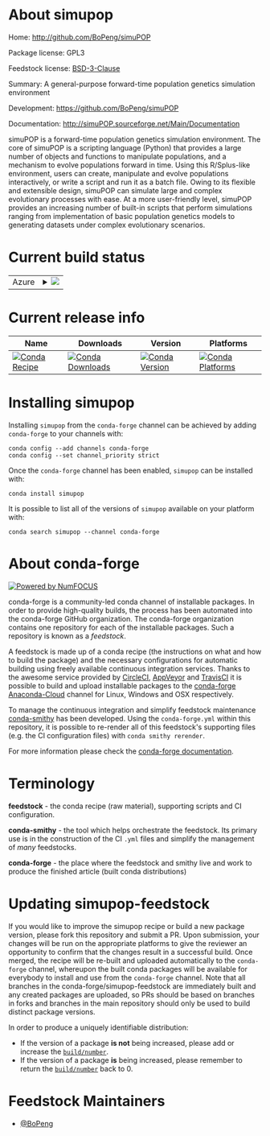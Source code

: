 About simupop
=============

Home: http://github.com/BoPeng/simuPOP

Package license: GPL3

Feedstock license: [BSD-3-Clause](https://github.com/conda-forge/simupop-feedstock/blob/master/LICENSE.txt)

Summary: A general-purpose forward-time population genetics simulation environment

Development: https://github.com/BoPeng/simuPOP

Documentation: http://simuPOP.sourceforge.net/Main/Documentation

simuPOP is a forward-time population genetics simulation environment. The
core of simuPOP is a scripting language (Python) that provides a large
number of objects and functions to manipulate populations, and a mechanism
to evolve populations forward in time. Using this R/Splus-like environment,
users can create, manipulate and evolve populations interactively, or write
a script and run it as a batch file. Owing to its flexible and extensible design,
simuPOP can simulate large and complex evolutionary processes with ease. At
a more user-friendly level, simuPOP provides an increasing number of built-in
scripts that perform simulations ranging from implementation of basic population
genetics models to generating datasets under complex evolutionary scenarios.


Current build status
====================


<table>
    
  <tr>
    <td>Azure</td>
    <td>
      <details>
        <summary>
          <a href="https://dev.azure.com/conda-forge/feedstock-builds/_build/latest?definitionId=1915&branchName=master">
            <img src="https://dev.azure.com/conda-forge/feedstock-builds/_apis/build/status/simupop-feedstock?branchName=master">
          </a>
        </summary>
        <table>
          <thead><tr><th>Variant</th><th>Status</th></tr></thead>
          <tbody><tr>
              <td>linux_64_python3.10.____cpython</td>
              <td>
                <a href="https://dev.azure.com/conda-forge/feedstock-builds/_build/latest?definitionId=1915&branchName=master">
                  <img src="https://dev.azure.com/conda-forge/feedstock-builds/_apis/build/status/simupop-feedstock?branchName=master&jobName=linux&configuration=linux_64_python3.10.____cpython" alt="variant">
                </a>
              </td>
            </tr><tr>
              <td>linux_64_python3.7.____cpython</td>
              <td>
                <a href="https://dev.azure.com/conda-forge/feedstock-builds/_build/latest?definitionId=1915&branchName=master">
                  <img src="https://dev.azure.com/conda-forge/feedstock-builds/_apis/build/status/simupop-feedstock?branchName=master&jobName=linux&configuration=linux_64_python3.7.____cpython" alt="variant">
                </a>
              </td>
            </tr><tr>
              <td>linux_64_python3.8.____cpython</td>
              <td>
                <a href="https://dev.azure.com/conda-forge/feedstock-builds/_build/latest?definitionId=1915&branchName=master">
                  <img src="https://dev.azure.com/conda-forge/feedstock-builds/_apis/build/status/simupop-feedstock?branchName=master&jobName=linux&configuration=linux_64_python3.8.____cpython" alt="variant">
                </a>
              </td>
            </tr><tr>
              <td>linux_64_python3.9.____cpython</td>
              <td>
                <a href="https://dev.azure.com/conda-forge/feedstock-builds/_build/latest?definitionId=1915&branchName=master">
                  <img src="https://dev.azure.com/conda-forge/feedstock-builds/_apis/build/status/simupop-feedstock?branchName=master&jobName=linux&configuration=linux_64_python3.9.____cpython" alt="variant">
                </a>
              </td>
            </tr><tr>
              <td>osx_64_python3.10.____cpython</td>
              <td>
                <a href="https://dev.azure.com/conda-forge/feedstock-builds/_build/latest?definitionId=1915&branchName=master">
                  <img src="https://dev.azure.com/conda-forge/feedstock-builds/_apis/build/status/simupop-feedstock?branchName=master&jobName=osx&configuration=osx_64_python3.10.____cpython" alt="variant">
                </a>
              </td>
            </tr><tr>
              <td>osx_64_python3.7.____cpython</td>
              <td>
                <a href="https://dev.azure.com/conda-forge/feedstock-builds/_build/latest?definitionId=1915&branchName=master">
                  <img src="https://dev.azure.com/conda-forge/feedstock-builds/_apis/build/status/simupop-feedstock?branchName=master&jobName=osx&configuration=osx_64_python3.7.____cpython" alt="variant">
                </a>
              </td>
            </tr><tr>
              <td>osx_64_python3.8.____cpython</td>
              <td>
                <a href="https://dev.azure.com/conda-forge/feedstock-builds/_build/latest?definitionId=1915&branchName=master">
                  <img src="https://dev.azure.com/conda-forge/feedstock-builds/_apis/build/status/simupop-feedstock?branchName=master&jobName=osx&configuration=osx_64_python3.8.____cpython" alt="variant">
                </a>
              </td>
            </tr><tr>
              <td>osx_64_python3.9.____cpython</td>
              <td>
                <a href="https://dev.azure.com/conda-forge/feedstock-builds/_build/latest?definitionId=1915&branchName=master">
                  <img src="https://dev.azure.com/conda-forge/feedstock-builds/_apis/build/status/simupop-feedstock?branchName=master&jobName=osx&configuration=osx_64_python3.9.____cpython" alt="variant">
                </a>
              </td>
            </tr><tr>
              <td>win_64_python3.10.____cpython</td>
              <td>
                <a href="https://dev.azure.com/conda-forge/feedstock-builds/_build/latest?definitionId=1915&branchName=master">
                  <img src="https://dev.azure.com/conda-forge/feedstock-builds/_apis/build/status/simupop-feedstock?branchName=master&jobName=win&configuration=win_64_python3.10.____cpython" alt="variant">
                </a>
              </td>
            </tr><tr>
              <td>win_64_python3.7.____cpython</td>
              <td>
                <a href="https://dev.azure.com/conda-forge/feedstock-builds/_build/latest?definitionId=1915&branchName=master">
                  <img src="https://dev.azure.com/conda-forge/feedstock-builds/_apis/build/status/simupop-feedstock?branchName=master&jobName=win&configuration=win_64_python3.7.____cpython" alt="variant">
                </a>
              </td>
            </tr><tr>
              <td>win_64_python3.8.____cpython</td>
              <td>
                <a href="https://dev.azure.com/conda-forge/feedstock-builds/_build/latest?definitionId=1915&branchName=master">
                  <img src="https://dev.azure.com/conda-forge/feedstock-builds/_apis/build/status/simupop-feedstock?branchName=master&jobName=win&configuration=win_64_python3.8.____cpython" alt="variant">
                </a>
              </td>
            </tr><tr>
              <td>win_64_python3.9.____cpython</td>
              <td>
                <a href="https://dev.azure.com/conda-forge/feedstock-builds/_build/latest?definitionId=1915&branchName=master">
                  <img src="https://dev.azure.com/conda-forge/feedstock-builds/_apis/build/status/simupop-feedstock?branchName=master&jobName=win&configuration=win_64_python3.9.____cpython" alt="variant">
                </a>
              </td>
            </tr>
          </tbody>
        </table>
      </details>
    </td>
  </tr>
</table>

Current release info
====================

| Name | Downloads | Version | Platforms |
| --- | --- | --- | --- |
| [![Conda Recipe](https://img.shields.io/badge/recipe-simupop-green.svg)](https://anaconda.org/conda-forge/simupop) | [![Conda Downloads](https://img.shields.io/conda/dn/conda-forge/simupop.svg)](https://anaconda.org/conda-forge/simupop) | [![Conda Version](https://img.shields.io/conda/vn/conda-forge/simupop.svg)](https://anaconda.org/conda-forge/simupop) | [![Conda Platforms](https://img.shields.io/conda/pn/conda-forge/simupop.svg)](https://anaconda.org/conda-forge/simupop) |

Installing simupop
==================

Installing `simupop` from the `conda-forge` channel can be achieved by adding `conda-forge` to your channels with:

```
conda config --add channels conda-forge
conda config --set channel_priority strict
```

Once the `conda-forge` channel has been enabled, `simupop` can be installed with:

```
conda install simupop
```

It is possible to list all of the versions of `simupop` available on your platform with:

```
conda search simupop --channel conda-forge
```


About conda-forge
=================

[![Powered by
NumFOCUS](https://img.shields.io/badge/powered%20by-NumFOCUS-orange.svg?style=flat&colorA=E1523D&colorB=007D8A)](https://numfocus.org)

conda-forge is a community-led conda channel of installable packages.
In order to provide high-quality builds, the process has been automated into the
conda-forge GitHub organization. The conda-forge organization contains one repository
for each of the installable packages. Such a repository is known as a *feedstock*.

A feedstock is made up of a conda recipe (the instructions on what and how to build
the package) and the necessary configurations for automatic building using freely
available continuous integration services. Thanks to the awesome service provided by
[CircleCI](https://circleci.com/), [AppVeyor](https://www.appveyor.com/)
and [TravisCI](https://travis-ci.com/) it is possible to build and upload installable
packages to the [conda-forge](https://anaconda.org/conda-forge)
[Anaconda-Cloud](https://anaconda.org/) channel for Linux, Windows and OSX respectively.

To manage the continuous integration and simplify feedstock maintenance
[conda-smithy](https://github.com/conda-forge/conda-smithy) has been developed.
Using the ``conda-forge.yml`` within this repository, it is possible to re-render all of
this feedstock's supporting files (e.g. the CI configuration files) with ``conda smithy rerender``.

For more information please check the [conda-forge documentation](https://conda-forge.org/docs/).

Terminology
===========

**feedstock** - the conda recipe (raw material), supporting scripts and CI configuration.

**conda-smithy** - the tool which helps orchestrate the feedstock.
                   Its primary use is in the construction of the CI ``.yml`` files
                   and simplify the management of *many* feedstocks.

**conda-forge** - the place where the feedstock and smithy live and work to
                  produce the finished article (built conda distributions)


Updating simupop-feedstock
==========================

If you would like to improve the simupop recipe or build a new
package version, please fork this repository and submit a PR. Upon submission,
your changes will be run on the appropriate platforms to give the reviewer an
opportunity to confirm that the changes result in a successful build. Once
merged, the recipe will be re-built and uploaded automatically to the
`conda-forge` channel, whereupon the built conda packages will be available for
everybody to install and use from the `conda-forge` channel.
Note that all branches in the conda-forge/simupop-feedstock are
immediately built and any created packages are uploaded, so PRs should be based
on branches in forks and branches in the main repository should only be used to
build distinct package versions.

In order to produce a uniquely identifiable distribution:
 * If the version of a package **is not** being increased, please add or increase
   the [``build/number``](https://docs.conda.io/projects/conda-build/en/latest/resources/define-metadata.html#build-number-and-string).
 * If the version of a package **is** being increased, please remember to return
   the [``build/number``](https://docs.conda.io/projects/conda-build/en/latest/resources/define-metadata.html#build-number-and-string)
   back to 0.

Feedstock Maintainers
=====================

* [@BoPeng](https://github.com/BoPeng/)

